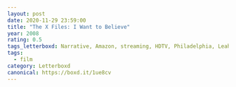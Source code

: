 ```yaml
---
layout: post 
date: 2020-11-29 23:59:00
title: "The X Files: I Want to Believe"
year: 2008
rating: 0.5
tags_letterboxd: Narrative, Amazon, streaming, HDTV, Philadelphia, Leah
tags:
  - film
category: Letterboxd
canonical: https://boxd.it/1ue8cv
---
```

